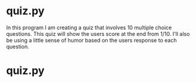 # quiz.py
In this program I am creating a quiz that involves 10 multiple choice questions. This quiz will show the users score at the end from 1/10. I'll also be using a little sense 
of humor based on the users response to each question.
# quiz.py
